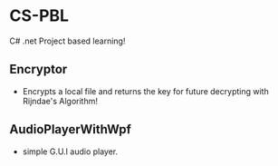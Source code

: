# CS-PBL
C# .net Project based learning!


## Encryptor 

- Encrypts a local file and returns the key for future decrypting with Rijndae's Algorithm!

## AudioPlayerWithWpf 
-  simple G.U.I audio player.



